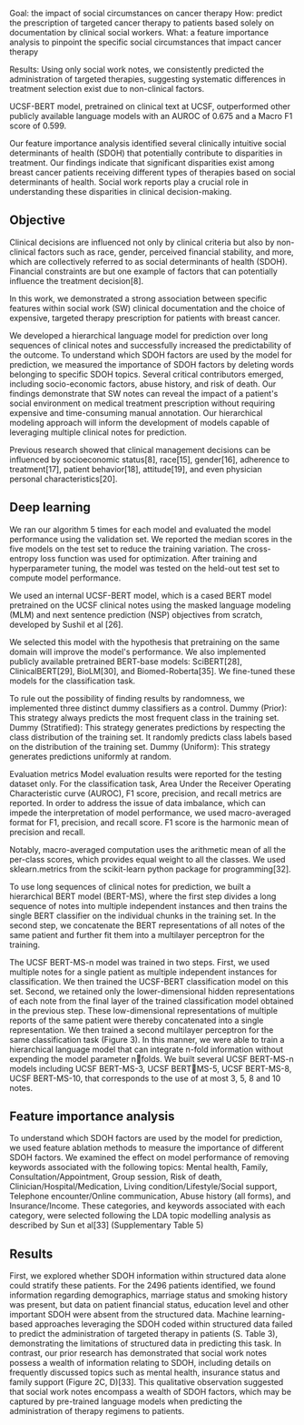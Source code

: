 
Goal: the impact of social circumstances on cancer therapy
How: predict the prescription of targeted cancer therapy to patients based solely on documentation by clinical social workers.
What: a feature importance analysis to pinpoint the specific social circumstances that impact cancer therapy

Results: Using only social work notes, we consistently predicted the administration of targeted therapies, suggesting systematic differences in treatment selection exist due to non-clinical factors.

UCSF-BERT model, pretrained on clinical text at UCSF, outperformed other publicly available language models with an AUROC of 0.675 and a Macro F1 score of 0.599.

Our feature importance analysis identified several clinically intuitive social determinants of health (SDOH) that potentially contribute to disparities in treatment. Our findings indicate that significant disparities exist among breast cancer patients receiving different types of therapies based on social determinants of health. Social work reports play a crucial role in understanding these disparities in clinical decision-making.

## Objective

Clinical decisions are influenced not only by clinical criteria but also by non-clinical factors such as race, gender, perceived financial stability, and more, which are collectively referred to as social determinants of health (SDOH). Financial constraints are but one example of factors that can potentially influence the treatment decision[8].

In this work, we demonstrated a strong association between specific features within social work (SW) clinical documentation and the choice of expensive, targeted therapy prescription for patients with breast cancer.

We developed a hierarchical language model for prediction over long sequences of clinical notes and successfully increased the predictability of the outcome. To understand which SDOH factors are used by the model for prediction, we measured the importance of SDOH factors by deleting words belonging to specific SDOH topics. Several critical contributors emerged, including socio-economic factors, abuse history, and risk of death. Our findings demonstrate that SW notes can reveal the impact of a patient's social environment on medical treatment prescription without requiring expensive and time-consuming manual annotation. Our hierarchical modeling approach will inform the development of models capable of leveraging multiple clinical notes for prediction.

Previous research showed that clinical management decisions can be influenced by socioeconomic status[8], race[15], gender[16], adherence to treatment[17], patient behavior[18], attitude[19], and even physician personal characteristics[20].


## Deep learning 
We ran our algorithm 5 times for each model and evaluated the model performance using the validation set. We reported the median scores in the five models on the test set to reduce the training variation. The cross-entropy loss function was used for optimization. After training and hyperparameter tuning, the model was tested on the held-out test set to compute model performance. 

We used an internal UCSF-BERT model, which is a cased BERT model pretrained on the UCSF clinical notes using the masked language modeling (MLM) and next sentence prediction (NSP) objectives from scratch, developed by Sushil et al [26].

We selected this model with the hypothesis that pretraining on the same domain will improve the model's performance. We also implemented publicly available pretrained BERT-base models: SciBERT[28], ClinicalBERT[29], BioLM[30], and Biomed-Roberta[35]. We fine-tuned these models for the classification task.


To rule out the possibility of finding results by randomness, we implemented three distinct dummy classifiers as a control. Dummy (Prior): This strategy always predicts the most frequent class in the training set. Dummy (Stratified): This strategy generates predictions by respecting the class distribution of the training set. It randomly predicts class labels based on the distribution of the training set. Dummy (Uniform): This strategy generates predictions uniformly at random.

Evaluation metrics Model evaluation results were reported for the testing dataset only. For the classification task, Area Under the Receiver Operating Characteristic curve (AUROC), F1 score, precision, and recall metrics are reported. In order to address the issue of data imbalance, which can impede the interpretation of model performance, we used macro-averaged format for F1, precision, and recall score. F1 score is the harmonic mean of precision and recall.

Notably, macro-averaged computation uses the arithmetic mean of all the per-class scores, which provides equal weight to all the classes. We used sklearn.metrics from the scikit-learn python package for programming[32].


To use long sequences of clinical notes for prediction, we built a hierarchical BERT model (BERT-MS), where the first step divides a long sequence of notes into multiple independent instances and then trains the single BERT classifier on the individual chunks in the training set. In the second step, we concatenate the BERT representations of all notes of the same patient and further fit them into a multilayer perceptron for the training.

The UCSF BERT-MS-n model was trained in two steps. First, we used multiple notes for a single patient as multiple independent instances for classification. We then trained the UCSF-BERT classification model on this set. Second, we retained only the lower-dimensional hidden representations of each note from the final layer of the trained classification model obtained in the previous step. These low-dimensional representations of multiple reports of the same patient were thereby concatenated into a single representation. We then trained a second multilayer perceptron for the same classification task (Figure 3). In this manner, we were able to train a hierarchical language model that can integrate n-fold information without expending the model parameter nfolds. We built several UCSF BERT-MS-n models including UCSF BERT-MS-3, UCSF BERTMS-5, UCSF BERT-MS-8, UCSF BERT-MS-10, that corresponds to the use of at most 3, 5, 8 and 10 notes.


## Feature importance analysis 
To understand which SDOH factors are used by the model for prediction, we used feature ablation methods to measure the importance of different SDOH factors. We examined the effect on model performance of removing keywords associated with the following topics: Mental health, Family, Consultation/Appointment, Group session, Risk of death, Clinician/Hospital/Medication, Living condition/Lifestyle/Social support, Telephone encounter/Online communication, Abuse history (all forms), and Insurance/Income. These categories, and keywords associated with each category, were selected following the LDA topic modelling analysis as described by Sun et al[33] (Supplementary Table 5)


## Results

First, we explored whether SDOH information within structured data alone could stratify these patients. For the 2496 patients identified, we found information regarding demographics, marriage status and smoking history was present, but data on patient financial status, education level and other important SDOH were absent from the structured data. Machine learning-based approaches leveraging the SDOH coded within structured data failed to predict the administration of targeted therapy in patients (S. Table 3), demonstrating the limitations of structured data in predicting this task. In contrast, our prior research has demonstrated that social work notes possess a wealth of information relating to SDOH, including details on frequently discussed topics such as mental health, insurance status and family support (Figure 2C, D)[33]. This qualitative observation suggested that social work notes encompass a wealth of SDOH factors, which may be captured by pre-trained language models when predicting the administration of therapy regimens to patients.


